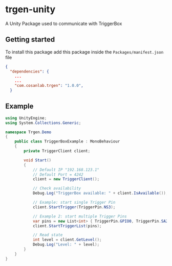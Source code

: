 # trgen-unity
A Unity Package used to communicate with TriggerBox


## Getting started

To install this package add this package inside the `Packages/manifest.json` file

```json
{
  "dependencies": {
    ...
    ...
    "com.cosanlab.trgen": "1.0.0",
  }
```

## Example


```cs
using UnityEngine;
using System.Collections.Generic;

namespace Trgen.Demo
{
    public class TriggerBoxExample : MonoBehaviour
    {
        private TriggerClient client;

        void Start()
        {
            // Default IP "192.168.123.1"
            // Default Port = 4242
            client = new TriggerClient();

            // Check availability
            Debug.Log("TriggerBox available: " + client.IsAvailable());

            // Example: start single Trigger Pin
            client.StartTrigger(TriggerPin.NS3);

            // Example 2: start multiple Trigger Pins
            var pins = new List<int> { TriggerPin.GPIO0, TriggerPin.SA2 };
            client.StartTriggerList(pins);

            // Read state
            int level = client.GetLevel();
            Debug.Log("Level: " + level);
        }
    }
}

```
